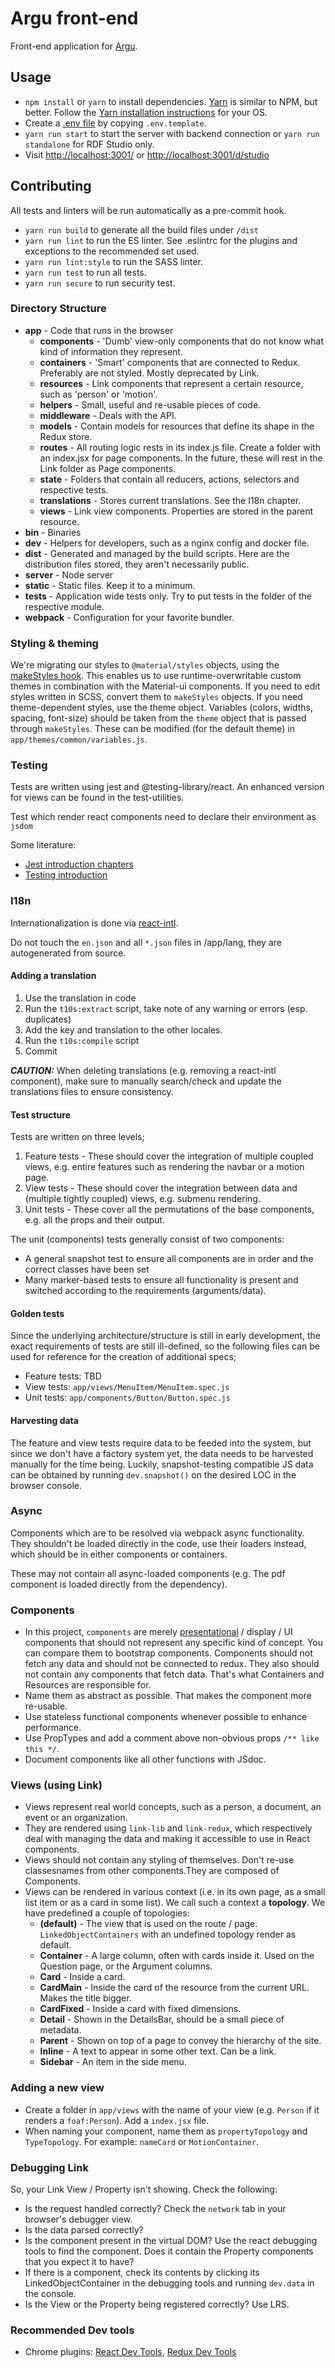 # Argu front-end
Front-end application for [Argu](https://argu.co).

## Usage
- `npm install` or `yarn` to install dependencies. [Yarn](https://yarnpkg.com) is similar to NPM, but better. Follow the [Yarn installation instructions](https://yarnpkg.com/en/docs/install) for your OS.
- Create a [.env file](https://www.npmjs.com/package/dotenv) by copying `.env.template`.
- `yarn run start` to start the server with backend connection or `yarn run standalone` for RDF Studio only.
- Visit [http://localhost:3001/](http://localhost:3001/) or [http://localhost:3001/d/studio](http://localhost:3001/d/builder)

## Contributing
All tests and linters will be run automatically as a pre-commit hook.
- `yarn run build` to generate all the build files under `/dist`
- `yarn run lint` to run the ES linter. See .eslintrc for the plugins and exceptions to the recommended set used.
- `yarn run lint:style` to run the SASS linter.
- `yarn run test` to run all tests.
- `yarn run secure` to run security test.

### Directory Structure
* **app** - Code that runs in the browser
  * **components** - 'Dumb' view-only components that do not know what kind of information they represent.
  * **containers** - 'Smart' components that are connected to Redux. Preferably are not styled. Mostly deprecated by Link.
  * **resources** - Link components that represent a certain resource, such as 'person' or 'motion'.
  * **helpers** - Small, useful and re-usable pieces of code.
  * **middleware** - Deals with the API.
  * **models** - Contain models for resources that define its shape in the Redux store.
  * **routes** - All routing logic rests in its index.js file. Create a folder with an index.jsx for page components. In the future, these will rest in the Link folder as Page components.
  * **state** - Folders that contain all reducers, actions, selectors and respective tests.
  * **translations** - Stores current translations. See the I18n chapter.
  * **views** - Link view components. Properties are stored in the parent resource.
* **bin** - Binaries
* **dev** - Helpers for developers, such as a nginx config and docker file.
* **dist** - Generated and managed by the build scripts. Here are the distribution files stored, they aren't necessarily public.
* **server** - Node server
* **static** - Static files. Keep it to a minimum.
* **tests** - Application wide tests only. Try to put tests in the folder of the respective module.
* **webpack** - Configuration for your favorite bundler.

### Styling & theming
We're migrating our styles to `@material/styles` objects, using the [makeStyles hook](https://material-ui.com/styles/basics/).
This enables us to use runtime-overwritable custom themes in combination with the Material-ui components.
If you need to edit styles written in SCSS, convert them to `makeStyles` objects.
If you need theme-dependent styles, use the theme object.
Variables (colors, widths, spacing, font-size) should be taken from the `theme` object that is passed through `makeStyles`.
These can be modified (for the default theme) in `app/themes/common/variables.js`.

### Testing
Tests are written using jest and @testing-library/react. An enhanced version for views can be found in the test-utilities.

Test which render react components need to declare their environment as `jsdom`

Some literature:
* [Jest introduction chapters](https://facebook.github.io/jest/docs/en/getting-started.html)
* [Testing introduction](https://blog.progressly.com/what-makes-a-good-test-dff3df6058a2)

### I18n
Internationalization is done via [react-intl](https://github.com/yahoo/react-intl).

Do not touch the `en.json` and all `*.json` files in /app/lang, they are autogenerated from source.

#### Adding a translation
1. Use the translation in code
2. Run the `t10s:extract` script, take note of any warning or errors (esp. duplicates)
3. Add the key and translation to the other locales.
4. Run the `t10s:compile` script
5. Commit

***CAUTION:*** When deleting translations (e.g. removing a react-intl component), make sure to
manually search/check and update the translations files to ensure consistency.

#### Test structure
Tests are written on three levels;
1. Feature tests - These should cover the integration of multiple coupled views, e.g. entire features such as rendering the navbar or a motion page.
2. View tests - These should cover the integration between data and (multiple tightly coupled) views, e.g. submenu rendering.
3. Unit tests - These cover all the permutations of the base components, e.g. all the props and their output.

The unit (components) tests generally consist of two components:
- A general snapshot test to ensure all components are in order and the correct classes have been set
- Many marker-based tests to ensure all functionality is present and switched according to the requirements (arguments/data).

#### Golden tests
Since the underlying architecture/structure is still in early development, the exact requirements of
tests are still ill-defined, so the following files can be used for reference for the creation of
additional specs;
- Feature tests: TBD
- View tests: `app/views/MenuItem/MenuItem.spec.js`
- Unit tests: `app/components/Button/Button.spec.js`

#### Harvesting data
The feature and view tests require data to be feeded into the system, but since we don't have a
factory system yet, the data needs to be harvested manually for the time being. Luckily,
snapshot-testing compatible JS data can be obtained by running `dev.snapshot()` on the desired LOC
in the browser console.

### Async
Components which are to be resolved via webpack async functionality. They shouldn't be loaded
directly in the code, use their loaders instead, which should be in either components or containers.

These may not contain all async-loaded components (e.g. The pdf component is loaded directly from
the dependency).

### Components
- In this project, `components` are merely [presentational](https://medium.com/@dan_abramov/smart-and-dumb-components-7ca2f9a7c7d0) / display / UI components that should not represent any specific kind of concept. You can compare them to bootstrap components. Components should not fetch any data and should not be connected to redux. They also should not contain any components that fetch data. That's what Containers and Resources are responsible for.
- Name them as abstract as possible. That makes the component more re-usable.
- Use stateless functional components whenever possible to enhance performance.
- Use PropTypes and add a comment above non-obvious props `/** like this */`.
- Document components like all other functions with JSdoc.

### Views (using Link)
- Views represent real world concepts, such as a person, a document, an event or an organization.
- They are rendered using `link-lib` and `link-redux`, which respectively deal with managing the data and making it accessible to use in React components.
- Views should not contain any styling of themselves. Don't re-use classesnames from other components.They are composed of Components.
- Views can be rendered in various context (i.e. in its own page, as a small list item or as a card in some list). We call such a context a **topology**. We have predefined a couple of topologies:
  - **(default)** - The view that is used on the route / page. `LinkedObjectContainers` with an undefined topology render as default.
  - **Container** - A large column, often with cards inside it. Used on the Question page, or the Argument columns.
  - **Card** - Inside a card.
  - **CardMain** - Inside the card of the resource from the current URL. Makes the title bigger.
  - **CardFixed** - Inside a card with fixed dimensions.
  - **Detail** - Shown in the DetailsBar, should be a small piece of metadata.
  - **Parent** - Shown on top of a page to convey the hierarchy of the site.
  - **Inline** - A text to appear in some other text. Can be a link.
  - **Sidebar** - An item in the side menu.

### Adding a new view
- Create a folder in `app/views` with the name of your view (e.g. `Person` if it renders a `foaf:Person`). Add a `index.jsx` file.
- When naming your component, name them as `propertyTopology` and `TypeTopology`. For example: `nameCard` or `MotionContainer`.

### Debugging Link
So, your Link View / Property isn't showing. Check the following:
- Is the request handled correctly? Check the `network` tab in your browser's debugger view.
- Is the data parsed correctly?
- Is the component present in the virtual DOM? Use the react debugging tools to find the component. Does it contain the Property components that you expect it to have?
- If there is a component, check its contents by clicking its LinkedObjectContainer in the debugging tools and running `dev.data` in the console.
- Is the View or the Property being registered correctly? Use LRS.

### Recommended Dev tools
- Chrome plugins: [React Dev Tools](https://chrome.google.com/webstore/detail/react-developer-tools/fmkadmapgofadopljbjfkapdkoienihi), [Redux Dev Tools](https://chrome.google.com/webstore/detail/redux-devtools/lmhkpmbekcpmknklioeibfkpmmfibljd)
